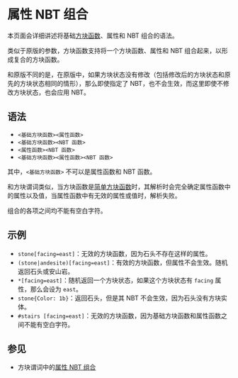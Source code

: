 # 属性 NBT 组合

本页面会详细讲述将基础[方块函数](../zh.md)、属性和 NBT 组合的语法。

类似于原版的参数，方块函数支持将一个方块函数、属性和 NBT 组合起来，以形成复合的方块函数。

和原版不同的是，在原版中，如果方块状态没有修改（包括修改后的方块状态和原先的方块状态相同的情形），那么即使指定了 NBT，也不会生效，而这里即使不修改方块状态，也会应用 NBT。

## 语法

- `<基础方块函数><属性函数>`
- `<基础方块函数><NBT 函数>`
- `<属性函数><NBT 函数>`
- `<基础方块函数><属性函数><NBT 函数>`

其中，`<基础方块函数>` 不可以是属性函数和 NBT 函数。

和方块谓词类似，当方块函数是[简单方块函数](../simple/zh.md)时，其解析时会完全确定属性函数中的属性以及值，当属性函数中有无效的属性或值时，解析失败。

组合的各项之间均不能有空白字符。

## 示例

- `stone[facing=east]`：无效的方块函数，因为石头不存在这样的属性。
- `(stone|andesite)[facing=east]`：有效的方块函数，但属性不会生效。随机返回石头或安山岩。
- `*[facing=east]`：随机返回一个方块状态，如果这个方块状态有 `facing` 属性，那么会设为 `east`。
- `stone{Color: 1b}`：返回石头，但是其 NBT 不会生效，因为石头没有方块实体。
- `#stairs [facing=east]`：无效的方块函数，因为基础方块函数和属性函数之间不能有空白字符。

## 参见

- 方块谓词中的[属性 NBT 组合](../../block_predicate/property_nbt_combination/zh.md)